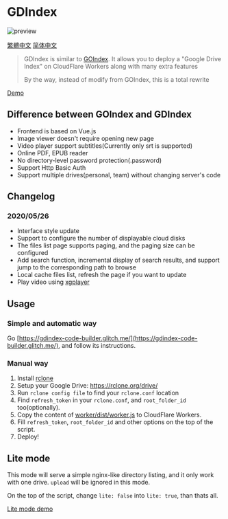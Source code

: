 # GDIndex

![preview](https://i.imgur.com/AF89jZI.png)

[繁體中文](README.zhtw.md)
[简体中文](README.zh.md)

> GDIndex is similar to [GOIndex](https://github.com/donwa/goindex).
> It allows you to deploy a "Google Drive Index" on CloudFlare Workers along with many extra features
>
> By the way, instead of modify from GOIndex, this is a total rewrite

[Demo](https://gdindex-demo.maple3142.workers.dev/)

## Difference between GOIndex and GDIndex

-   Frontend is based on Vue.js
-   Image viewer doesn't require opening new page
-   Video player support subtitles(Currently only srt is supported)
-   Online PDF, EPUB reader
-   No directory-level password protection(.password)
-   Support Http Basic Auth
-   Support multiple drives(personal, team) without changing server's code

## Changelog

### 2020/05/26
-  Interface style update
-  Support to configure the number of displayable cloud disks
-  The files list page supports paging, and the paging size can be configured
-  Add search function, incremental display of search results, and support jump to the corresponding path to browse
-  Local cache files list, refresh the page if you want to update
-  Play video using [xgplayer](https://github.com/bytedance/xgplayer)
## Usage

### Simple and automatic way

Go [https://gdindex-code-builder.glitch.me/](https://gdindex-code-builder.glitch.me/), and follow its instructions.

### Manual way

1. Install [rclone](https://rclone.org/)
2. Setup your Google Drive: https://rclone.org/drive/
3. Run `rclone config file` to find your `rclone.conf` location
4. Find `refresh_token` in your `rclone.conf`, and `root_folder_id` too(optionally).
5. Copy the content of [worker/dist/worker.js](worker/dist/worker.js) to CloudFlare Workers.
6. Fill `refresh_token`, `root_folder_id` and other options on the top of the script.
7. Deploy!

## Lite mode

This mode will serve a simple nginx-like directory listing, and it only work with one drive. `upload` will be ignored in this mode.

On the top of the script, change `lite: false` into `lite: true`, than thats all.

[Lite mode demo](https://gdindex-demo-lite.maple3142.workers.dev/)
